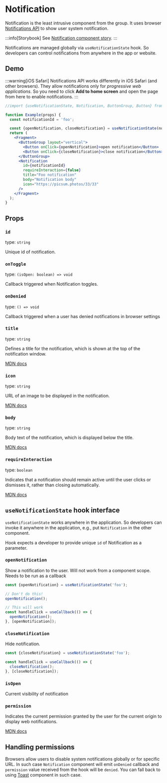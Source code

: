 # Notification

Notification is the least intrusive component from the group. It uses browser [Notifications API](https://developer.mozilla.org/en-US/docs/Web/API/Notifications_API) to show user system notification.

:::info[Storybook]
See [Notification component story](https://morewings.github.io/koval-ui/?path=/docs/components-notification--docs).
:::

Notifications are managed globally via `useNotificationState` hook. So developers can control notifications from anywhere in the app or website.

## Demo

:::warning[iOS Safari]
Notifications API works differently in iOS Safari (and other browsers). They allow notifications only for _progressive web applications_. So you need to click **Add to home screen** and open the page from here to enable notifications.
:::

```jsx live
//import {useNotificationState, Notification, ButtonGroup, Button} from 'koval-ui';

function Example(props) {
  const notificationId = 'foo';

  const {openNotification, closeNotification} = useNotificationState(notificationId);
  return (
    <Fragment>
      <ButtonGroup layout="vertical">
        <Button onClick={openNotification}>open notification</Button>
        <Button onClick={closeNotification}>close notification</Button>
      </ButtonGroup>
      <Notification
        id={notificationId}
        requireInteraction={false}
        title="Foo notification"
        body="Notification body"
        icon="https://picsum.photos/33/33"
      />
    </Fragment>
  );
}
```

## Props

### `id`

type: `string`

Unique id of notification.

### `onToggle`

type: `(isOpen: boolean) => void`

Callback triggered when Notification toggles.

### `onDenied`

type: `() => void`

Callback triggered when a user has denied notifications in browser settings

### `title`

type: `string`

Defines a title for the notification, which is shown at the top of the notification window.

[MDN docs](https://developer.mozilla.org/en-US/docs/Web/API/Notification/Notification#title)

### `icon`

type: `string`

URL of an image to be displayed in the notification.

[MDN docs](https://developer.mozilla.org/en-US/docs/Web/API/Notification/Notification#icon)

### `body`

type: `string`

Body text of the notification, which is displayed below the title.

[MDN docs](https://developer.mozilla.org/en-US/docs/Web/API/Notification/Notification#body)

### `requireInteraction`

type: `boolean`

Indicates that a notification should remain active until the user clicks or dismisses it, rather than closing automatically.

[MDN docs](https://developer.mozilla.org/en-US/docs/Web/API/Notification/Notification#requireinteraction)

## `useNotificationState` hook interface

`useNotificationState` works anywhere in the application. So developers can invoke it anywhere in the application, e.g., put `Notification` in the other component.

Hook expects a developer to provide unique `id` of Notification as a parameter.

### `openNotification`

Show a notification to the user. Will not work from a component scope. Needs to be run as a callback

```js
const {openNotification} = useNotificationState('foo');

// Don't do this!
openNotification();

// This will work
const handleClick = useCallback(() => {
  openNotification();
}, [openNotification]);
```

### `closeNotification`

Hide notification.

```js
const {closeNotification} = useNotificationState('foo');

const handleClick = useCallback(() => {
  closeNotification();
}, [closeNotification]);
```

### `isOpen`

Current visibility of notification

### `permission`

Indicates the current permission granted by the user for the current origin to display web notifications.

[MDN docs](https://developer.mozilla.org/en-US/docs/Web/API/Notification/permission_static)

## Handling permissions

Browsers allow users to disable system notifications globally or for specific URL. In such case `Notification` component will emit `onDenied` callback and `permission` value received from the hook will be `denied`. You can fall back to using [Toast](/docs/floating/toast) component in such case.
